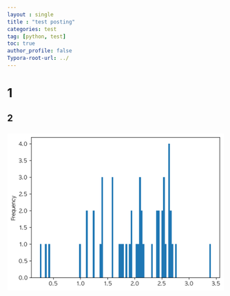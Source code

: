 ```yaml
---
layout : single
title : "test posting"
categories: test
tag: [python, test]
toc: true
author_profile: false
Typora-root-url: ../
---
```

# 1
## 2
### ![output_26_1](/images/2023-03-11-test/output_26_1.png)
